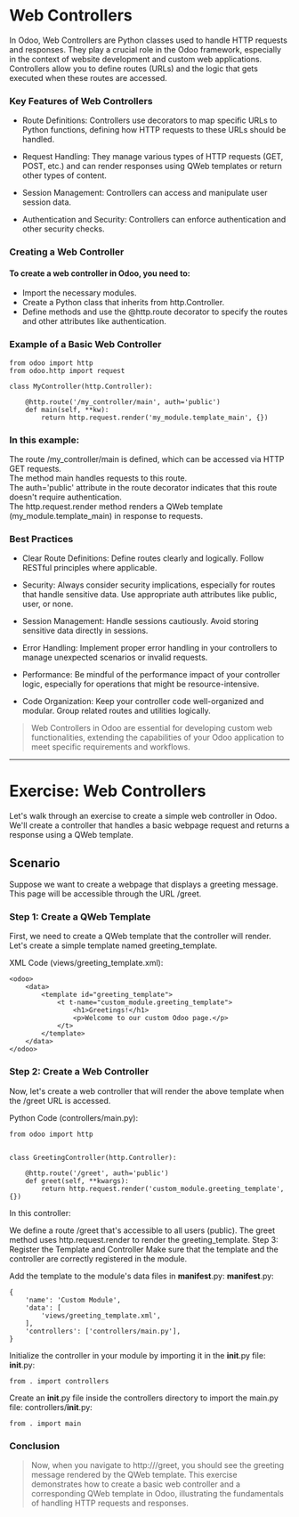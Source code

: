 # Web Controllers
In Odoo, Web Controllers are Python classes used to handle HTTP requests and responses. They play a crucial role in the Odoo framework, especially in the context of website development and custom web applications. Controllers allow you to define routes (URLs) and the logic that gets executed when these routes are accessed.

### Key Features of Web Controllers
- Route Definitions: Controllers use decorators to map specific URLs to Python functions, defining how HTTP requests to these URLs should be handled.

- Request Handling: They manage various types of HTTP requests (GET, POST, etc.) and can render responses using QWeb templates or return other types of content.

- Session Management: Controllers can access and manipulate user session data.

- Authentication and Security: Controllers can enforce authentication and other security checks.

### Creating a Web Controller
#### To create a web controller in Odoo, you need to:

- Import the necessary modules.
- Create a Python class that inherits from http.Controller.
- Define methods and use the @http.route decorator to specify the routes and other attributes like authentication.
### Example of a Basic Web Controller
```
from odoo import http
from odoo.http import request

class MyController(http.Controller):

    @http.route('/my_controller/main', auth='public')
    def main(self, **kw):
        return http.request.render('my_module.template_main', {})
```
### In this example:
The route /my_controller/main is defined, which can be accessed via HTTP GET requests.  
The method main handles requests to this route.  
The auth='public' attribute in the route decorator indicates that this route doesn't require authentication.  
The http.request.render method renders a QWeb template (my_module.template_main) in response to requests.  
### Best Practices
- Clear Route Definitions: Define routes clearly and logically. Follow RESTful principles where applicable.

- Security: Always consider security implications, especially for routes that handle sensitive data. Use appropriate auth attributes like public, user, or none.

- Session Management: Handle sessions cautiously. Avoid storing sensitive data directly in sessions.

- Error Handling: Implement proper error handling in your controllers to manage unexpected scenarios or invalid requests.

- Performance: Be mindful of the performance impact of your controller logic, especially for operations that might be resource-intensive.

- Code Organization: Keep your controller code well-organized and modular. Group related routes and utilities logically.

>Web Controllers in Odoo are essential for developing custom web functionalities, extending the capabilities of your Odoo application to meet specific requirements and workflows.

----
# Exercise: Web Controllers
 Let's walk through an exercise to create a simple web controller in Odoo. We'll create a controller that handles a basic webpage request and returns a response using a QWeb template.

## Scenario
Suppose we want to create a webpage that displays a greeting message. This page will be accessible through the URL /greet.

### Step 1: Create a QWeb Template
First, we need to create a QWeb template that the controller will render. Let's create a simple template named greeting_template.

XML Code (views/greeting_template.xml):

```
<odoo>
    <data>
        <template id="greeting_template">
            <t t-name="custom_module.greeting_template">
                <h1>Greetings!</h1>
                <p>Welcome to our custom Odoo page.</p>
            </t>
        </template>
    </data>
</odoo>
```
### Step 2: Create a Web Controller
Now, let's create a web controller that will render the above template when the /greet URL is accessed.

Python Code (controllers/main.py):

```
from odoo import http


class GreetingController(http.Controller):
    
    @http.route('/greet', auth='public')
    def greet(self, **kwargs):
        return http.request.render('custom_module.greeting_template', {})
```
In this controller:

We define a route /greet that's accessible to all users (public).
The greet method uses http.request.render to render the greeting_template.
Step 3: Register the Template and Controller
Make sure that the template and the controller are correctly registered in the module.

Add the template to the module's data files in __manifest__.py:
__manifest__.py:

```
{
    'name': 'Custom Module',
    'data': [
        'views/greeting_template.xml',
    ],
    'controllers': ['controllers/main.py'],
}
```
Initialize the controller in your module by importing it in the __init__.py file:
__init__.py:

```
from . import controllers
```
Create an __init__.py file inside the controllers directory to import the main.py file:
controllers/__init__.py:

```
from . import main
```
### Conclusion
> Now, when you navigate to http://<your-odoo-instance>/greet, you should see the greeting message rendered by the QWeb template. This exercise demonstrates how to create a basic web controller and a corresponding QWeb template in Odoo, illustrating the fundamentals of handling HTTP requests and responses.


